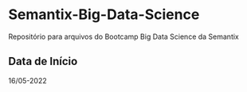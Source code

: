 # Semantix-Big-Data-Science
Repositório para arquivos do Bootcamp Big Data Science da Semantix

## Data de Início
16/05-2022
